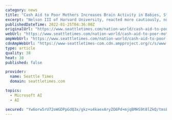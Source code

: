 ```yaml
---
category: news
title: "Cash Aid to Poor Mothers Increases Brain Activity in Babies, Study Finds"
excerpt: "Nelson III of Harvard University, reacted more cautiously, noting the full effect of the payments — $333 a month — would not be clear until the children took cognitive tests. While the brain ..."
publishedDateTime: 2022-01-25T04:36:00Z
originalUrl: "https://www.seattletimes.com/nation-world/cash-aid-to-poor-mothers-increases-brain-activity-in-babies-study-finds/"
webUrl: "https://www.seattletimes.com/nation-world/cash-aid-to-poor-mothers-increases-brain-activity-in-babies-study-finds/"
ampWebUrl: "https://www.seattletimes.com/nation-world/cash-aid-to-poor-mothers-increases-brain-activity-in-babies-study-finds/?amp=1"
cdnAmpWebUrl: "https://www-seattletimes-com.cdn.ampproject.org/c/s/www.seattletimes.com/nation-world/cash-aid-to-poor-mothers-increases-brain-activity-in-babies-study-finds/?amp=1"
type: article
quality: 38
heat: 38
published: false

provider:
  name: Seattle Times
  domain: seattletimes.com

topics:
  - Microsoft AI
  - AI

secured: "Yw6orw5rU72oWGDPpGdQ3x/gkz+u4kaexAryZO6Pd+mjqBMHS9t8lZkQ/tmsLfTVXVR4Oy173JCXSjDhhGiq0MPbh3YsofBsCvRjJsLtKuak8AE+S7j6zKTG8sW1VseAq1b3Z4cJ0KxNbcAzdoOsGNmW8iPT/ksiou9YUa1gIvhtbx7GMkZXiHhwb+eZZn5VSwLrvd7rNZu3ghv7Y1g9JnybZkHfPNQnDPwvCO5QJGahOCI+IWGmyFC/e4PjnnEqhrPcIBvN0qnmZ5y9lLhhuJ6bCGN5u6kWVAX+d/nFgNne/702Qmjxz3ui9bJPi70I3SxQWV8eBQTZqBqie1vxAWTWG4mJ/HBF0E92hWemKpU=;l9G3H/2ULK34wPWMYzJ2jQ=="
---
```



